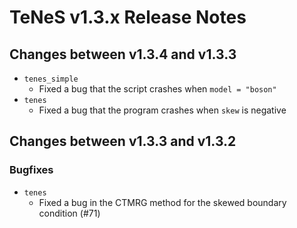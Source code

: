 # TeNeS v1.3.x Release Notes

## Changes between v1.3.4 and v1.3.3

- `tenes_simple`
    - Fixed a bug that the script crashes when `model = "boson"`
- `tenes`
    - Fixed a bug that the program crashes when `skew` is negative

## Changes between v1.3.3 and v1.3.2

### Bugfixes

- `tenes`
    - Fixed a bug in the CTMRG method for the skewed boundary condition (#71)
